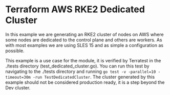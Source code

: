 # Terraform AWS RKE2 Dedicated Cluster

In this example we are generating an RKE2 cluster of nodes on AWS where some nodes are dedicated to the control plane and others are workers.
As with most examples we are using SLES 15 and as simple a configuration as possible.

This example is a use case for the module, it is verified by Terratest in the ./tests directory (test_dedicated_cluster.go).
You can run this test by navigating to the ./tests directory and running `go test -v -parallel=10 -timeout=30m -run TestDedicatedCluster`.
The cluster generated by this example should not be considered production ready, it is a step beyond the Dev cluster.
